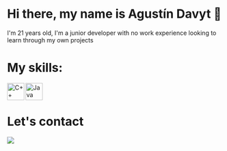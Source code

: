 # Hi there, my name is Agustín Davyt 👋
I'm 21 years old, I'm a junior developer with no work experience looking to learn through my own projects
# My skills:

<img align="left" alt="C++ logo" width="40px" src="https://brandslogos.com/wp-content/uploads/images/large/c-logo.png" />
<img align="left" alt="Java logo" width="40px" src="https://brandslogos.com/wp-content/uploads/images/large/java-logo-1.png" />

<br><br>

# Let's contact    
  <a href = "mailto:davytagustin@gmail.com">
    <img src="https://img.shields.io/badge/Gmail-D14836?style=for-the-badge&logo=gmail&logoColor=white" target="_blank">
  </a>

